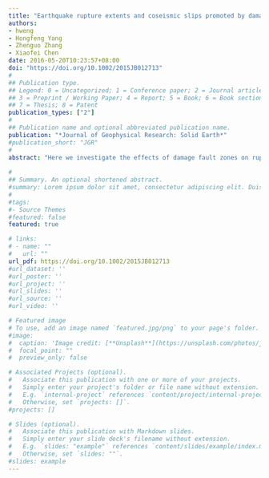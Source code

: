 ```yaml
---
title: "Earthquake rupture extents and coseismic slips promoted by damaged fault zones"
authors:
- hweng
- Hongfeng Yang
- Zhenguo Zhang
- Xiaofei Chen
date: 2016-05-20T10:23:57+08:00
doi: "https://doi.org/10.1002/2015JB012713"
#
## Publication type.
## Legend: 0 = Uncategorized; 1 = Conference paper; 2 = Journal article;
## 3 = Preprint / Working Paper; 4 = Report; 5 = Book; 6 = Book section;
## 7 = Thesis; 8 = Patent
publication_types: ["2"]
#
## Publication name and optional abbreviated publication name.
publication: "*Journal of Geophysical Research: Solid Earth*"
#publication_short: "JGR"
#
abstract: "Here we investigate the effects of damage fault zones on rupture propagation by conducting a series of 3-D dynamic rupture simulations on a planar vertical strike-slip fault. We find that damage fault zones can promote rupture extent and increase earthquake potency. The waves reflected from the bottom of shallow damage fault zones can increase shear stress on the fault and thus promote rupture propagation. In addition, the promotional effects increase with the width and depth extent of damage fault zones. The overall effects of the waves reflected from the fault-parallel side boundaries of damage fault zones are unfavorable for rupture propagation. Therefore, rupture propagation is promoted with the increased width of fault zones due to geometrical spreading effects. Moreover, nonground-breaking ruptures may reach the ground surface with the effects of damage fault zones. Furthermore, along-strike segmented fault zones as suggested by observations could also promote ruptures and may lead to preferred rupture directions if epicenters are close to fault zones. The effects of damage fault zones on rupture propagation hold important implications on assessing earthquake risk."
 
#
## Summary. An optional shortened abstract.
#summary: Lorem ipsum dolor sit amet, consectetur adipiscing elit. Duis posuere tellus ac convallis placerat. Proin tincidunt magna sed ex sollicitudin condimentum.
#
#tags:
#- Source Themes
#featured: false
featured: true

# links:
# - name: ""
#   url: ""
url_pdf: https://doi.org/10.1002/2015JB012713
#url_dataset: ''
#url_poster: ''
#url_project: ''
#url_slides: ''
#url_source: ''
#url_video: ''

# Featured image
# To use, add an image named `featured.jpg/png` to your page's folder. 
#image:
#  caption: 'Image credit: [**Unsplash**](https://unsplash.com/photos/jdD8gXaTZsc)'
#  focal_point: ""
#  preview_only: false

# Associated Projects (optional).
#   Associate this publication with one or more of your projects.
#   Simply enter your project's folder or file name without extension.
#   E.g. `internal-project` references `content/project/internal-project/index.md`.
#   Otherwise, set `projects: []`.
#projects: []

# Slides (optional).
#   Associate this publication with Markdown slides.
#   Simply enter your slide deck's filename without extension.
#   E.g. `slides: "example"` references `content/slides/example/index.md`.
#   Otherwise, set `slides: ""`.
#slides: example
---
```

